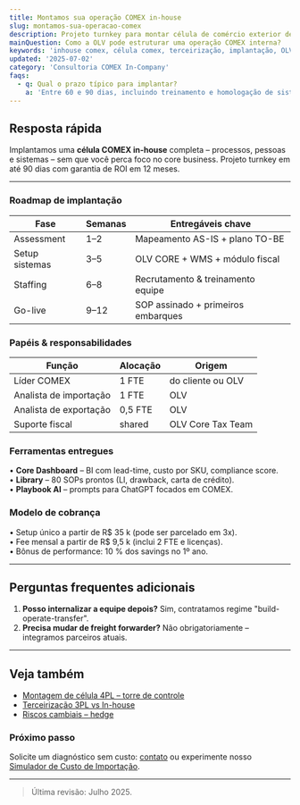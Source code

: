 ```yaml
---
title: Montamos sua operação COMEX in-house
slug: montamos-sua-operacao-comex
description: Projeto turnkey para montar célula de comércio exterior dentro da sua empresa, com processos, sistemas e equipe.
mainQuestion: Como a OLV pode estruturar uma operação COMEX interna?
keywords: 'inhouse comex, célula comex, terceirização, implantação, OLV Core'
updated: '2025-07-02'
category: 'Consultoria COMEX In-Company'
faqs:
  - q: Qual o prazo típico para implantar?
    a: 'Entre 60 e 90 dias, incluindo treinamento e homologação de sistemas.'
---
```


## Resposta rápida

Implantamos uma **célula COMEX in-house** completa – processos, pessoas e sistemas – sem que você perca foco no core business. Projeto turnkey em até 90 dias com garantia de ROI em 12 meses.

---

### Roadmap de implantação

| Fase           | Semanas | Entregáveis chave                  |
| -------------- | ------- | ---------------------------------- |
| Assessment     | 1–2     | Mapeamento AS-IS + plano TO-BE     |
| Setup sistemas | 3–5     | OLV CORE + WMS + módulo fiscal     |
| Staffing       | 6–8     | Recrutamento & treinamento equipe  |
| Go-live        | 9–12    | SOP assinado + primeiros embarques |

### Papéis & responsabilidades

| Função                 | Alocação | Origem            |
| ---------------------- | -------- | ----------------- |
| Líder COMEX            | 1 FTE    | do cliente ou OLV |
| Analista de importação | 1 FTE    | OLV               |
| Analista de exportação | 0,5 FTE  | OLV               |
| Suporte fiscal         | shared   | OLV Core Tax Team |

### Ferramentas entregues

• **Core Dashboard** – BI com lead-time, custo por SKU, compliance score.  
• **Library** – 80 SOPs prontos (LI, drawback, carta de crédito).  
• **Playbook AI** – prompts para ChatGPT focados em COMEX.

### Modelo de cobrança

• Setup único a partir de R$ 35 k (pode ser parcelado em 3x).  
• Fee mensal a partir de R$ 9,5 k (inclui 2 FTE e licenças).  
• Bônus de performance: 10 % dos savings no 1º ano.

---

## Perguntas frequentes adicionais

1. **Posso internalizar a equipe depois?** Sim, contratamos regime "build-operate-transfer".
2. **Precisa mudar de freight forwarder?** Não obrigatoriamente – integramos parceiros atuais.

---

## Veja também

- [Montagem de célula 4PL – torre de controle](/answers/suporte-total-no-comex)
- [Terceirização 3PL vs In-house](/answers/logistica-3pl-para-exportacao)
- [Riscos cambiais – hedge](/answers/risco-cambial-hedge)

### Próximo passo

Solicite um diagnóstico sem custo: [contato](https://api.olvinternacional.com.br/contato) ou experimente nosso [Simulador de Custo de Importação](/simuladores/importacao).

---

> Última revisão: Julho 2025.
